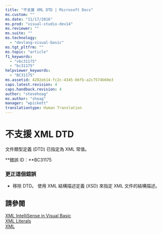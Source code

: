 ```yaml
---
title: "不支援 XML DTD | Microsoft Docs"
ms.custom: ""
ms.date: "11/17/2016"
ms.prod: "visual-studio-dev14"
ms.reviewer: ""
ms.suite: ""
ms.technology: 
  - "devlang-visual-basic"
ms.tgt_pltfrm: ""
ms.topic: "article"
f1_keywords: 
  - "vbc31175"
  - "bc31175"
helpviewer_keywords: 
  - "BC31175"
ms.assetid: 4202eb14-fc2c-4345-b6fb-a2c7574b60e3
caps.latest.revision: 4
caps.handback.revision: 4
author: "stevehoag"
ms.author: "shoag"
manager: "wpickett"
translationtype: Human Translation
---
```

# 不支援 XML DTD
文件類型定義 \(DTD\) 已指定為 XML 常值。  
  
 **錯誤 ID︰**BC31175  
  
### 更正這個錯誤  
  
-   移除 DTD。 使用 XML 結構描述定義 \(XSD\) 來指定 XML 文件的結構描述。  
  
## 請參閱  
 [XML IntelliSense in Visual Basic](../../visual-basic/programming-guide/language-features/xml/xml-intellisense.md)   
 [XML Literals](../../visual-basic/language-reference/xml-literals/index.md)   
 [XML](../../visual-basic/programming-guide/language-features/xml/index.md)
